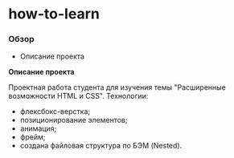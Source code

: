 # how-to-learn

### Обзор
* Описание проекта

**Описание проекта**

Проектная работа студента для изучения темы "Расширенные возможности HTML и CSS".
Технологии: 
* флексбокс-верстка; 
* позиционирование элементов;
* анимация;
* фрейм;
* создана файловая структура по БЭМ (Nested).

